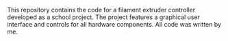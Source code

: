 This repository contains the code for a filament extruder controller developed as a school project. The project features a graphical user interface and controls for all hardware components. All code was written by me.
